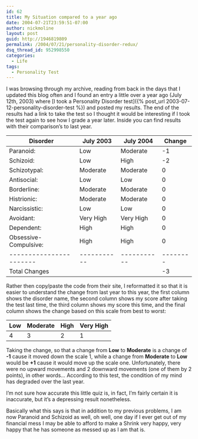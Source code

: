 ```yaml
---
id: 62
title: My Situation compared to a year ago
date: 2004-07-21T23:59:51-07:00
author: nickmoline
layout: post
guid: http://1946819809
permalink: /2004/07/21/personality-disorder-redux/
dsq_thread_id: 952998550
categories:
  - Life
tags:
  - Personality Test
---
```

I was browsing through my archive, reading from back in the days that I updated this blog often and I found an entry a little over a year ago (July 12th, 2003) where [I took a Personality Disorder test]({% post_url 2003-07-12-personality-disorder-test %}) and posted my results. The end of the results had a link to take the test so I thought it would be interesting if I took the test again to see how I grade a year later. Inside you can find results with their comparison&#8217;s to last year.

<!--more-->

| Disorder              | July 2003 | July 2004 | Change |
|-----------------------|-----------|-----------|--------|
| Paranoid:             | Low       | Moderate  | -1     |
| Schizoid:             | Low       | High      | -2     |
| Schizotypal:          | Moderate  | Moderate  | 0      |
| Antisocial:           | Low       | Low       | 0      |
| Borderline:           | Moderate  | Moderate  | 0      |
| Histrionic:           | Moderate  | Moderate  | 0      |
| Narcissistic:         | Low       | Low       | 0      |
| Avoidant:             | Very High | Very High | 0      |
| Dependent:            | High      | High      | 0      |
| Obsessive-Compulsive: | High      | High      | 0      |
|-----------------------|-----------|-----------|--------|
| Total Changes         |           |           | -3     |


Rather then copy/paste the code from their site, I reformatted it so that it is easier to understand the change from last year to this year, the first column shows the disorder name, the second column shows my score after taking the test last time, the third column shows my score this time, and the final column shows the change based on this scale from best to worst:

| Low | Moderate | High | Very High |
|-----|----------|------|-----------|
| 4   | 3        | 2    | 1         |

Taking the change, so that a change from **Low** to **Moderate** is a change of **-1** cause it moved down the scale 1, while a change from **Moderate** to **Low** would be **+1** cause it would move up the scale one. Unfortunately, there were no upward movements and 2 downward movements (one of them by 2 points), in other words&#8230; According to this test, the condition of my mind has degraded over the last year.

I&#8217;m not sure how accurate this little quiz is, in fact, I&#8217;m fairly certain it is inaccurate, but it&#8217;s a depressing result nonetheless.

Basically what this says is that in addition to my previous problems, I am now Paranoid and Schizoid as well, oh well, one day if I ever get out of my financial mess I may be able to afford to make a Shrink very happy, very happy that he has someone as messed up as I am that is.